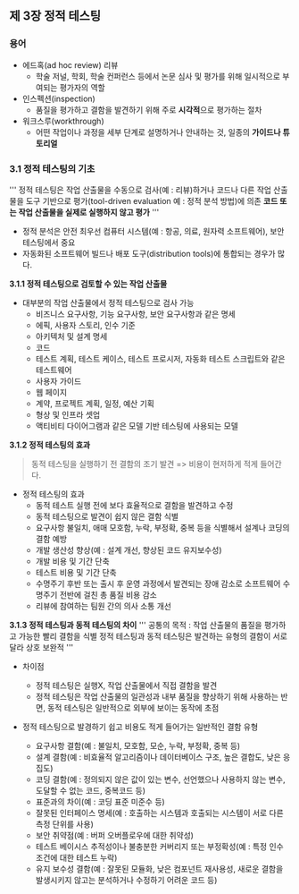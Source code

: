 ## 제 3장 정적 테스팅

### 용어
- 에드혹(ad hoc review) 리뷰
	- 학술 저널, 학회, 학술 컨퍼런스 등에서 논문 심사 및 평가를 위해 일시적으로 부여되는 평가자의 역할
- 인스펙션(inspection)
	- 품질을 평가하고 결함을 발견하기 위해 주로 **시각적**으로 평가하는 절차
- 워크스루(workthrough)
	- 어떤 작업이나 과정을 세부 단계로 설명하거나 안내하는 것, 일종의 **가이드나 튜토리얼**

### 3.1 정적 테스팅의 기초
'''
정적 테스팅은 작업 산출물을 수동으로 검사(예 : 리뷰)하거나 코드나 다른 작업 산출물을 도구 기반으로 평가(tool-driven evaluation 예 : 정적 분석 방법)에 의존
**코드 또는 작업 산출물을 실제로 실행하지 않고 평가**
'''
- 정적 분석은 안전 최우선 컴퓨터 시스템(예 : 항공, 의료, 원자력 소프트웨어), 보안 테스팅에서 중요
- 자동화된 소프트웨어 빌드나 배포 도구(distribution tools)에 통합되는 경우가 많다.

**3.1.1 정적 테스팅으로 검토할 수 있는 작업 산출물**
- 대부분의 작업 산출물에서 정적 테스팅으로 검사 가능
	- 비즈니스 요구사항, 기능 요구사항, 보안 요구사항과 같은 명세
	- 에픽, 사용자 스토리, 인수 기준 
	- 아키텍처 및 설계 명세
	- 코드 
	- 테스트 계획, 테스트 케이스, 테스트 프로시저, 자동화 테스트 스크립트와 같은 테스트웨어
	- 사용자 가이드
	- 웹 페이지
	- 계약, 프로젝트 계획, 일정, 예산 기획
	- 형상 및 인프라 셋업
	- 액티비티 다이어그램과 같은 모델 기반 테스팅에 사용되는 모델

**3.1.2 정적 테스팅의 효과**
> 동적 테스팅을 실행하기 전 결함의 조기 발견 => 비용이 현저하게 적게 들어간다.
- 정적 테스팅의 효과 
	- 동적 테스트 실행 전에 보다 효율적으로 결함을 발견하고 수정
	- 동적 테스팅으로 발견이 쉽지 않은 결함 식별
	- 요구사항 불일치, 애매 모호함, 누락, 부정확, 중복 등을 식별해서 설계나 코딩의 결함 예방
	- 개발 생산성 향상(예 : 설계 개선, 향상된 코드 유지보수성) 
	- 개발 비용 및 기간 단축
	- 테스트 비용 및 기간 단축
	- 수명주기 후반 또는 출시 후 운영 과정에서 발견되는 장애 감소로 소프트웨어 수명주기 전반에 걸친 총 품질 비용 감소
	- 리뷰에 참여하는 팀원 간의 의사 소통 개선

**3.1.3 정적 테스팅과 동적 테스팅의 차이**
'''
공통의 목적 : 작업 산출물의 품질을 평가하고 가능한 빨리 결함을 식별
정적 테스팅과 동적 테스팅은 발견하는 유형의 결함이 서로 달라 상호 보완적
'''
- 차이점
	- 정적 테스팅은 실행X, 작업 산출물에서 직접 결함을 발견 
	- 정적 테스팅은 작업 산출물의 일관성과 내부 품질을 향상하기 위해 사용하는 반면, 동적 테스팅은 일반적으로 외부에 보이는 동작에 초점

- 정적 테스팅으로 발경하기 쉽고 비용도 적게 들어가는 일반적인 결함 유형
	- 요구사항 결함(예 : 불일치, 모호함, 모순, 누락, 부정확, 중복 등)
	- 설계 결함(예 : 비효율적 알고리즘이나 데이터베이스 구조, 높은 결합도, 낮은 응집도)
	- 코딩 결함(예 : 정의되지 않은 값이 있는 변수, 선언했으나 사용하지 않는 변수, 도달할 수 없는 코드, 중복코드 등)
	- 표준과의 차이(예 : 코딩 표준 미준수 등)
	- 잘못된 인터페이스 명세(예 : 호출하는 시스템과 호출되는 시스템이 서로 다른 측정 단위를 사용)
	- 보안 취약점(예 : 버퍼 오버플로우에 대한 취약성)
	- 테스트 베이시스 추적성이나 불충분한 커버리지 또는 부정확성(예 : 특정 인수 조건에 대한 테스트 누락)
	- 유지 보수성 결함(예 : 잘못된 모듈화, 낮은 컴포넌트 재사용성, 새로운 결함을 발생시키지 않고는 분석하거나 수정하기 어려운 코드 등)
